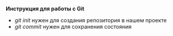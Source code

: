 **Инструкция для работы с Git**

+ *git init* нужен для создания репозитория в нашем проекте
+ *git commit* нужен для сохранения состояния